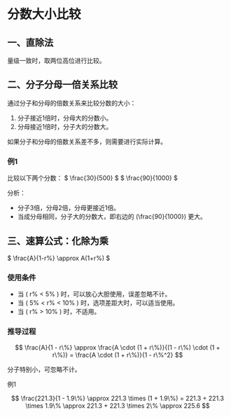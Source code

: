 # 分数大小比较

## 一、直除法

量级一致时，取两位高位进行比较。

## 二、分子分母一倍关系比较

通过分子和分母的倍数关系来比较分数的大小：

1. 分子接近1倍时，分母大的分数小。
2. 分母接近1倍时，分子大的分数大。

如果分子和分母的倍数关系差不多，则需要进行实际计算。

### 例1

比较以下两个分数：
$ \frac{30}{500} $
$ \frac{90}{1000} $

分析：

- 分子3倍，分母2倍，分母更接近1倍。
- 当成分母相同，分子大的分数大，即右边的 \(\frac{90}{1000}\) 更大。

## 三、速算公式：化除为乘

$ \frac{A}{1-r\%} \approx A(1+r\%) $

### 使用条件

- 当 \( r\% < 5\% \) 时，可以放心大胆使用，误差忽略不计。
- 当 \( 5\% < r\% < 10\% \) 时，选项差距大时，可以适当使用。
- 当 \( r\% > 10\% \) 时，不适用。

### 推导过程

$$
\frac{A}{1 - r\%} \approx \frac{A \cdot (1 + r\%)}{(1 - r\%) \cdot (1 + r\%)} = \frac{A \cdot (1 + r\%)}{1 - r\%^2}
$$

分子特别小，可忽略不计。


 例1

$$
\frac{221.3}{1 - 1.9\%} \approx 221.3 \times (1 + 1.9\%) = 221.3 + 221.3 \times 1.9\% \approx 221.3 + 221.3 \times 2\% \approx 225.6
$$

